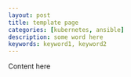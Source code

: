 ```yaml
---
layout: post
title: template page
categories: [kubernetes, ansible]
description: some word here
keywords: keyword1, keyword2
---
```


Content here
